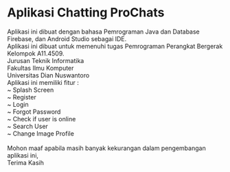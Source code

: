 # Aplikasi Chatting ProChats
Aplikasi ini dibuat dengan bahasa Pemrograman Java dan Database Firebase, dan Android Studio sebagai IDE.<br/>
Aplikasi ini dibuat untuk memenuhi tugas Pemrograman Perangkat Bergerak Kelompok A11.4509.<br/>
Jurusan Teknik Informatika<br/>
Fakultas Ilmu Komputer<br/>
Universitas Dian Nuswantoro<br/>
Aplikasi ini memiliki fitur :<br/>
~ Splash Screen<br/>
~ Register<br/>
~ Login<br/>
~ Forgot Password<br/>
~ Check if user is online<br/>
~ Search User<br/>
~ Change Image Profile<br/><br/>
Mohon maaf apabila masih banyak kekurangan dalam pengembangan aplikasi ini,<br/>
Terima Kasih
